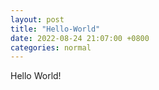 ```yaml
---
layout: post
title: "Hello-World"
date: 2022-08-24 21:07:00 +0800
categories: normal
---
```

Hello World!
